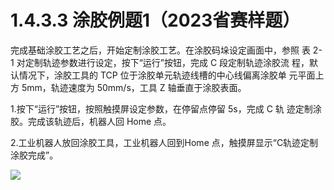 # 1.4.3.3 涂胶例题1（2023省赛样题）

完成基础涂胶工艺之后，开始定制涂胶工艺。在涂胶码垛设定画面中，参照 表 2-1 对定制轨迹参数进行设定，按下“运行”按钮，完成 C 段定制轨迹涂胶流 程，默认情况下，涂胶工具的 TCP 位于涂胶单元轨迹线槽的中心线偏离涂胶单 元平面上方 5mm，轨迹速度为 50mm/s，工具 Z 轴垂直于涂胶表面。 

1.按下“运行”按钮，按照触摸屏设定参数，在停留点停留 5s，完成 C 轨 迹定制涂胶。完成该轨迹后，机器人回 Home 点。 

2.工业机器人放回涂胶工具，工业机器人回到Home 点，触摸屏显示“C轨迹定制涂胶完成”。

![](picture\2023省赛样题定制涂胶.png)
